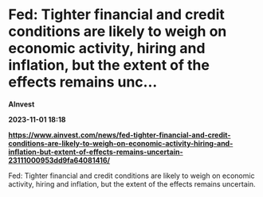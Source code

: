 # Fed: Tighter financial and credit conditions are likely to weigh on economic activity, hiring and inflation, but the extent of the effects remains unc...
**AInvest**

**2023-11-01 18:18**

**https://www.ainvest.com/news/fed-tighter-financial-and-credit-conditions-are-likely-to-weigh-on-economic-activity-hiring-and-inflation-but-extent-of-effects-remains-uncertain-23111000953dd9fa64081416/**

Fed: Tighter financial and credit conditions are likely to weigh on economic activity, hiring and inflation, but the extent of the effects remains uncertain.